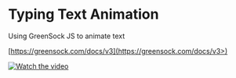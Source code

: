# Typing Text Animation

Using GreenSock JS to animate text

[https://greensock.com/docs/v3](https://greensock.com/docs/v3>)

[![Watch the video](https://user-images.githubusercontent.com/4811274/92324382-866f1e80-f084-11ea-990b-9ae1653eebe6.png)](https://www.loom.com/share/d5f626c045f74f1abd9cb78f52827635)
